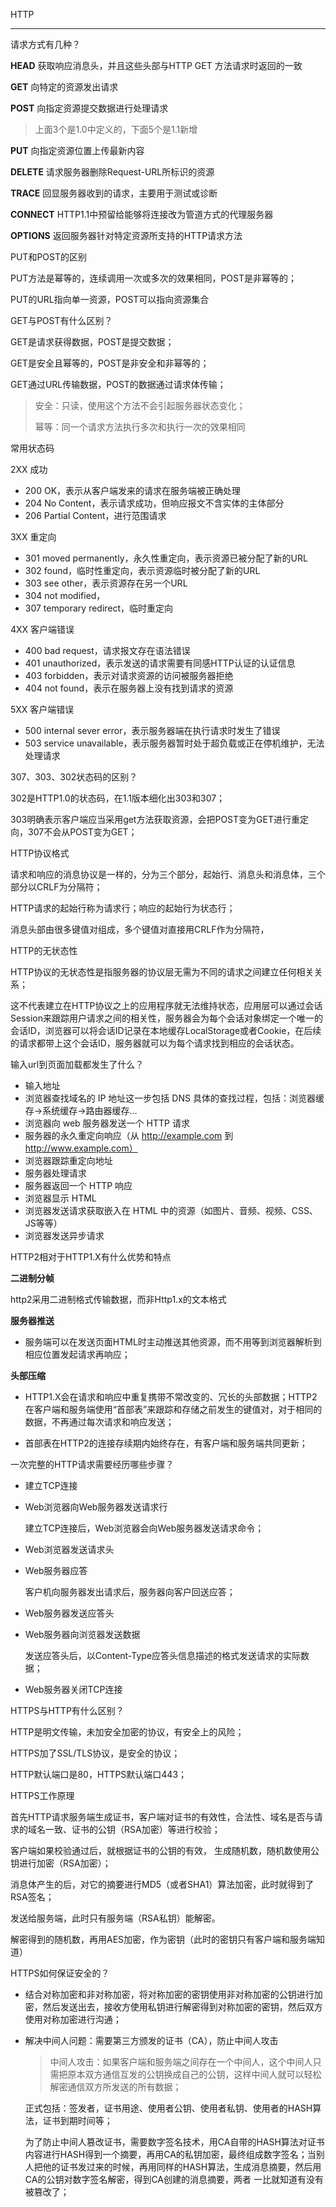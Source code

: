 HTTP

---

请求方式有几种？

**HEAD** 获取响应消息头，并且这些头部与HTTP GET 方法请求时返回的一致

**GET** 向特定的资源发出请求

**POST** 向指定资源提交数据进行处理请求

> 上面3个是1.0中定义的，下面5个是1.1新增

**PUT** 向指定资源位置上传最新内容

**DELETE** 请求服务器删除Request-URL所标识的资源

**TRACE** 回显服务器收到的请求，主要用于测试或诊断

**CONNECT** HTTP1.1中预留给能够将连接改为管道方式的代理服务器

**OPTIONS** 返回服务器针对特定资源所支持的HTTP请求方法



PUT和POST的区别

PUT方法是幂等的，连续调用一次或多次的效果相同，POST是非幂等的；

PUT的URL指向单一资源，POST可以指向资源集合



GET与POST有什么区别？

GET是请求获得数据，POST是提交数据；

GET是安全且幂等的，POST是非安全和非幂等的；

GET通过URL传输数据，POST的数据通过请求体传输；

> 安全：只读，使用这个方法不会引起服务器状态变化；
>
> 幂等：同一个请求方法执行多次和执行一次的效果相同



常用状态码

2XX 成功

* 200 OK，表示从客户端发来的请求在服务端被正确处理
* 204 No Content，表示请求成功，但响应报文不含实体的主体部分
* 206 Partial Content，进行范围请求

3XX 重定向

* 301 moved permanently，永久性重定向，表示资源已被分配了新的URL
* 302 found，临时性重定向，表示资源临时被分配了新的URL
* 303 see other，表示资源存在另一个URL
* 304 not modified，
* 307 temporary redirect，临时重定向

4XX 客户端错误

* 400 bad request，请求报文存在语法错误
* 401 unauthorized，表示发送的请求需要有同感HTTP认证的认证信息
* 403 forbidden，表示对请求资源的访问被服务器拒绝
* 404 not found，表示在服务器上没有找到请求的资源

5XX 客户端错误

* 500 internal sever error，表示服务器端在执行请求时发生了错误
* 503 service unavailable，表示服务器暂时处于超负载或正在停机维护，无法处理请求



307、303、302状态码的区别？

302是HTTP1.0的状态码，在1.1版本细化出303和307；

303明确表示客户端应当采用get方法获取资源，会把POST变为GET进行重定向，307不会从POST变为GET；



HTTP协议格式

请求和响应的消息协议是一样的，分为三个部分，起始行、消息头和消息体，三个部分以CRLF为分隔符；

HTTP请求的起始行称为请求行；响应的起始行为状态行；

消息头部由很多键值对组成，多个键值对直接用CRLF作为分隔符，



HTTP的无状态性

HTTP协议的无状态性是指服务器的协议层无需为不同的请求之间建立任何相关关系；

这不代表建立在HTTP协议之上的应用程序就无法维持状态，应用层可以通过会话Session来跟踪用户请求之间的相关性，服务器会为每个会话对象绑定一个唯一的会话ID，浏览器可以将会话ID记录在本地缓存LocalStorage或者Cookie，在后续的请求都带上这个会话ID，服务器就可以为每个请求找到相应的会话状态。



输入url到页面加载都发生了什么？

- 输入地址
- 浏览器查找域名的 IP 地址这一步包括 DNS 具体的查找过程，包括：浏览器缓存->系统缓存->路由器缓存…
- 浏览器向 web 服务器发送一个 HTTP 请求
- 服务器的永久重定向响应（从 http://example.com 到 http://www.example.com）
- 浏览器跟踪重定向地址
- 服务器处理请求
- 服务器返回一个 HTTP 响应
- 浏览器显示 HTML
- 浏览器发送请求获取嵌入在 HTML 中的资源（如图片、音频、视频、CSS、JS等等）
- 浏览器发送异步请求





HTTP2相对于HTTP1.X有什么优势和特点

**二进制分帧**

http2采用二进制格式传输数据，而非Http1.x的文本格式

**服务器推送**

* 服务端可以在发送页面HTML时主动推送其他资源，而不用等到浏览器解析到相应位置发起请求再响应；

**头部压缩**

* HTTP1.X会在请求和响应中重复携带不常改变的、冗长的头部数据；HTTP2在客户端和服务端使用“首部表”来跟踪和存储之前发生的键值对，对于相同的数据，不再通过每次请求和响应发送；

* 首部表在HTTP2的连接存续期内始终存在，有客户端和服务端共同更新；





一次完整的HTTP请求需要经历哪些步骤？

* 建立TCP连接

* Web浏览器向Web服务器发送请求行

  建立TCP连接后，Web浏览器会向Web服务器发送请求命令；

* Web浏览器发送请求头

* Web服务器应答

  客户机向服务器发出请求后，服务器向客户回送应答；

* Web服务器发送应答头

* Web服务器向浏览器发送数据

  发送应答头后，以Content-Type应答头信息描述的格式发送请求的实际数据；

* Web服务器关闭TCP连接

  









HTTPS与HTTP有什么区别？

HTTP是明文传输，未加安全加密的协议，有安全上的风险；

HTTPS加了SSL/TLS协议，是安全的协议；

HTTP默认端口是80，HTTPS默认端口443；









HTTPS工作原理

首先HTTP请求服务端生成证书，客户端对证书的有效性，合法性、域名是否与请求的域名一致、证书的公钥（RSA加密）等进行校验；

客户端如果校验通过后，就根据证书的公钥的有效， 生成随机数，随机数使用公钥进行加密（RSA加密）；

消息体产生的后，对它的摘要进行MD5（或者SHA1）算法加密，此时就得到了RSA签名；

发送给服务端，此时只有服务端（RSA私钥）能解密。

解密得到的随机数，再用AES加密，作为密钥（此时的密钥只有客户端和服务端知道）





HTTPS如何保证安全的？

* 结合对称加密和非对称加密，将对称加密的密钥使用非对称加密的公钥进行加密，然后发送出去，接收方使用私钥进行解密得到对称加密的密钥，然后双方使用对称加密进行沟通；

* 解决中间人问题：需要第三方颁发的证书（CA），防止中间人攻击

  > 中间人攻击：如果客户端和服务端之间存在一个中间人，这个中间人只需把原本双方通信互发的公钥换成自己的公钥，这样中间人就可以轻松解密通信双方所发送的所有数据；

  正式包括：签发者，证书用途、使用者公钥、使用者私钥、使用者的HASH算法，证书到期时间等；

  为了防止中间人篡改证书，需要数字签名技术，用CA自带的HASH算法对证书内容进行HASH得到一个摘要，再用CA的私钥加密，最终组成数字签名；当别人把他的证书发过来的时候，再用同样的HASH算法，生成消息摘要，然后用CA的公钥对数字签名解密，得到CA创建的消息摘要，两者 一比就知道有没有被篡改了；

































